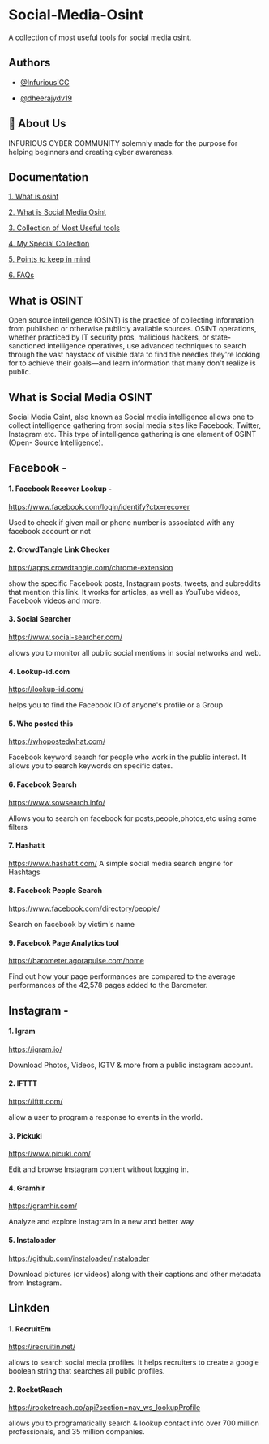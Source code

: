 # Social-Media-Osint
A collection of most useful tools for social media osint.

## Authors

- [@InfuriousICC](https://github.com/InfuriousICC)

- [@dheerajydv19](https://github.com/dheerajydv19)


## 🚀 About Us
INFURIOUS CYBER COMMUNITY 
solemnly made for the purpose for helping beginners and creating cyber awareness. 

## Documentation

[1. What is osint](#what-is-osint )

[2. What is Social Media Osint](#what-is-social-media-osint )

[3. Collection of Most Useful tools](#collection-of-most-useful-tools )

[4. My Special Collection](#my-special-collection )

[5. Points to keep in mind](#points-to-keep-in-mind--)

[6. FAQs](#faq )

## What is OSINT

Open source intelligence (OSINT) is the practice of collecting information from published or otherwise publicly available sources. OSINT operations, whether practiced by IT security pros, malicious hackers, or state-sanctioned intelligence operatives, use advanced techniques to search through the vast haystack of visible data to find the needles they're looking for to achieve their goals—and learn information that many don't realize is public.

## What is Social Media OSINT

Social Media Osint, also known as Social media intelligence allows one to collect intelligence gathering from social media sites like Facebook, Twitter, Instagram etc. This type of intelligence gathering is one element of OSINT (Open- Source Intelligence).

## Facebook -

#### 1. Facebook Recover Lookup -
https://www.facebook.com/login/identify?ctx=recover

Used to check if given mail or phone number is associated with any facebook account or not

#### 2. CrowdTangle Link Checker
https://apps.crowdtangle.com/chrome-extension

show the specific Facebook posts, Instagram posts, tweets, and subreddits that mention this link. It works for articles, as well as YouTube videos, Facebook videos and more. 

#### 3. Social Searcher
https://www.social-searcher.com/

allows you to monitor all public social mentions in social networks and web.

#### 4. Lookup-id.com
https://lookup-id.com/

 helps you to find the Facebook ID of anyone's profile or a Group
 
 #### 5. Who posted this
 https://whopostedwhat.com/
 
 Facebook keyword search for people who work in the public interest. It allows you to search keywords on specific dates.
 
 #### 6. Facebook Search
 https://www.sowsearch.info/
 
 Allows you to search on facebook for posts,people,photos,etc using some filters
 
 #### 7. Hashatit
 https://www.hashatit.com/
 A simple social media search engine for Hashtags
 
 #### 8. Facebook People Search
 https://www.facebook.com/directory/people/
 
 Search on facebook by victim's name
 
 #### 9. Facebook Page Analytics tool
 https://barometer.agorapulse.com/home
 
 Find out how your page performances are compared to the average performances of the 42,578 pages added to the Barometer.
 
 ## Instagram -
 
 #### 1. Igram
 https://igram.io/
 
 Download Photos, Videos, IGTV & more from a public instagram account.
 
 #### 2. IFTTT
 https://ifttt.com/
 
 allow a user to program a response to events in the world.
 
 #### 3. Pickuki
 https://www.picuki.com/
 
 Edit and browse Instagram content without logging in.
 
 #### 4. Gramhir
 https://gramhir.com/
 
 Analyze and explore Instagram in a new and better way

#### 5. Instaloader
https://github.com/instaloader/instaloader

Download pictures (or videos) along with their captions and other metadata from Instagram.

## Linkden

#### 1. RecruitEm
https://recruitin.net/

 allows to search social media profiles. It helps recruiters to create a google boolean string that searches all public profiles.
 
 #### 2. RocketReach 
 https://rocketreach.co/api?section=nav_ws_lookupProfile
 
 allows you to programatically search & lookup contact info over 700 million professionals, and 35 million companies.
 


